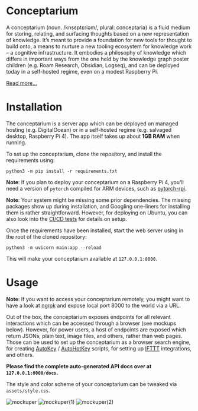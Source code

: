 # Conceptarium
A conceptarium (noun. /knsɛptɛriəm/, plural: conceptaria) is a fluid medium for storing, relating, and surfacing thoughts based on a new representation of knowledge. It’s meant to provide a foundation for new tools for thought to build onto, a means to nurture a new tooling ecosystem for knowledge work – a cognitive infrastructure. It embodies a philosophy of knowledge which differs in important ways from the one held by the knowledge graph poster children (e.g. Roam Research, Obsidian, Logseq), and can be deployed today in a self-hosted regime, even on a modest Raspberry Pi.

[Read more...](https://paulbricman.com/thoughtware/conceptarium)

# Installation
The conceptarium is a server app which can be deployed on managed hosting (e.g. DigitalOcean) or in a self-hosted regime (e.g. salvaged desktop, Raspberry Pi 4). The app itself takes up about **1GB RAM** when running.

To set up the conceptarium, clone the repository, and install the requirements using:

```
python3 -m pip install -r requirements.txt
```
**Note**: If you plan to deploy your conceptarium on a Raspberry Pi 4, you'll need a version of `pytorch` compiled for ARM devices, such as [pytorch-rpi](https://github.com/ljk53/pytorch-rpi/blob/master/torch-1.9.0a0%2Bgitd69c22d-cp39-cp39-linux_aarch64.whl).

**Note**: Your system might be missing some prior dependencies. The missing packages show up during installation, and Googling one-liners for installing them is rather straightforward. However, for deploying on Ubuntu, you can also look into the [CI/CD tests](https://github.com/Psionica/conceptarium/blob/main/.github/workflows/pytest.yml) for details on setup.

Once the requirements have been installed, start the web server using in the root of the cloned repository:
```
python3 -m uvicorn main:app --reload
```

This will make your conceptarium available at `127.0.0.1:8000`. 

# Usage

**Note**: If you want to access your conceptarium remotely, you might want to have a look at [ngrok](https://ngrok.com/) and expose local port 8000 to the world via a URL.

Out of the box, the conceptarium exposes endpoints for all relevant interactions which can be accessed through a browser (see mockups below). However, for power users, a host of endpoints are exposed which return JSONs, plain text, image files, and others, rather than web pages. Those can be used to set up the conceptarium as a browser search engine, for creating [AutoKey](https://github.com/autokey/autokey) / [AutoHotKey](https://www.autohotkey.com/) scripts, for setting up [IFTTT](https://ifttt.com/) integrations, and others.

**Please find the complete auto-generated API docs over at `127.0.0.1:8000/docs`.**

The style and color scheme of your conceptarium can be tweaked via `assets/style.css`.

![mockuper](https://user-images.githubusercontent.com/20104026/133883441-0faae359-9335-46bf-b10c-27ebb8c274b3.png)
![mockuper(1)](https://user-images.githubusercontent.com/20104026/133883445-b26de5d2-cd71-4a7f-8c0d-99ae25da2865.png)
![mockuper(2)](https://user-images.githubusercontent.com/20104026/133883515-37e7853f-171e-4760-bf03-a2fc557dc364.png)

